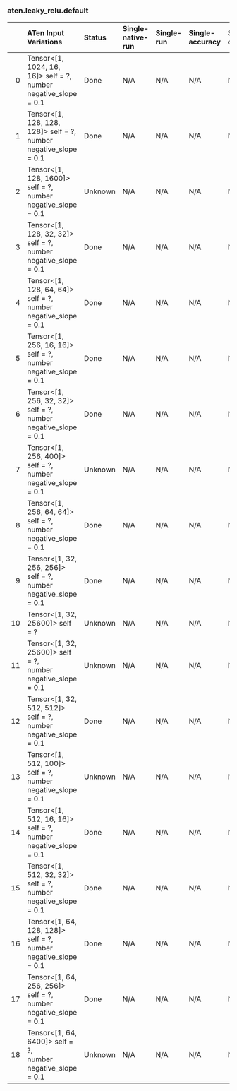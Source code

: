 ### aten.leaky_relu.default
|    | ATen Input Variations                                               | Status   | Single-native-run   | Single-run   | Single-accuracy   | Single-converted   |
|---:|:--------------------------------------------------------------------|:---------|:--------------------|:-------------|:------------------|:-------------------|
|  0 | Tensor<[1, 1024, 16, 16]> self = ?,<br>number negative_slope = 0.1  | Done     | N/A                 | N/A          | N/A               | N/A                |
|  1 | Tensor<[1, 128, 128, 128]> self = ?,<br>number negative_slope = 0.1 | Done     | N/A                 | N/A          | N/A               | N/A                |
|  2 | Tensor<[1, 128, 1600]> self = ?,<br>number negative_slope = 0.1     | Unknown  | N/A                 | N/A          | N/A               | N/A                |
|  3 | Tensor<[1, 128, 32, 32]> self = ?,<br>number negative_slope = 0.1   | Done     | N/A                 | N/A          | N/A               | N/A                |
|  4 | Tensor<[1, 128, 64, 64]> self = ?,<br>number negative_slope = 0.1   | Done     | N/A                 | N/A          | N/A               | N/A                |
|  5 | Tensor<[1, 256, 16, 16]> self = ?,<br>number negative_slope = 0.1   | Done     | N/A                 | N/A          | N/A               | N/A                |
|  6 | Tensor<[1, 256, 32, 32]> self = ?,<br>number negative_slope = 0.1   | Done     | N/A                 | N/A          | N/A               | N/A                |
|  7 | Tensor<[1, 256, 400]> self = ?,<br>number negative_slope = 0.1      | Unknown  | N/A                 | N/A          | N/A               | N/A                |
|  8 | Tensor<[1, 256, 64, 64]> self = ?,<br>number negative_slope = 0.1   | Done     | N/A                 | N/A          | N/A               | N/A                |
|  9 | Tensor<[1, 32, 256, 256]> self = ?,<br>number negative_slope = 0.1  | Done     | N/A                 | N/A          | N/A               | N/A                |
| 10 | Tensor<[1, 32, 25600]> self = ?                                     | Unknown  | N/A                 | N/A          | N/A               | N/A                |
| 11 | Tensor<[1, 32, 25600]> self = ?,<br>number negative_slope = 0.1     | Unknown  | N/A                 | N/A          | N/A               | N/A                |
| 12 | Tensor<[1, 32, 512, 512]> self = ?,<br>number negative_slope = 0.1  | Done     | N/A                 | N/A          | N/A               | N/A                |
| 13 | Tensor<[1, 512, 100]> self = ?,<br>number negative_slope = 0.1      | Unknown  | N/A                 | N/A          | N/A               | N/A                |
| 14 | Tensor<[1, 512, 16, 16]> self = ?,<br>number negative_slope = 0.1   | Done     | N/A                 | N/A          | N/A               | N/A                |
| 15 | Tensor<[1, 512, 32, 32]> self = ?,<br>number negative_slope = 0.1   | Done     | N/A                 | N/A          | N/A               | N/A                |
| 16 | Tensor<[1, 64, 128, 128]> self = ?,<br>number negative_slope = 0.1  | Done     | N/A                 | N/A          | N/A               | N/A                |
| 17 | Tensor<[1, 64, 256, 256]> self = ?,<br>number negative_slope = 0.1  | Done     | N/A                 | N/A          | N/A               | N/A                |
| 18 | Tensor<[1, 64, 6400]> self = ?,<br>number negative_slope = 0.1      | Unknown  | N/A                 | N/A          | N/A               | N/A                |


